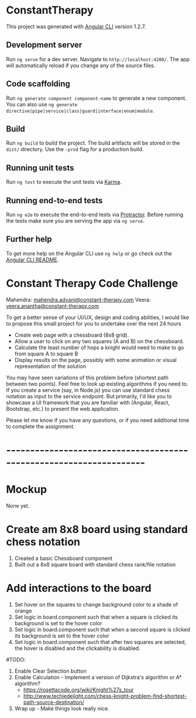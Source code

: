 # ConstantTherapy

This project was generated with [Angular CLI](https://github.com/angular/angular-cli) version 1.2.7.

## Development server

Run `ng serve` for a dev server. Navigate to `http://localhost:4200/`. The app will automatically reload if you change any of the source files.

## Code scaffolding

Run `ng generate component component-name` to generate a new component. You can also use `ng generate directive|pipe|service|class|guard|interface|enum|module`.

## Build

Run `ng build` to build the project. The build artifacts will be stored in the `dist/` directory. Use the `-prod` flag for a production build.

## Running unit tests

Run `ng test` to execute the unit tests via [Karma](https://karma-runner.github.io).

## Running end-to-end tests

Run `ng e2e` to execute the end-to-end tests via [Protractor](http://www.protractortest.org/).
Before running the tests make sure you are serving the app via `ng serve`.

## Further help

To get more help on the Angular CLI use `ng help` or go check out the [Angular CLI README](https://github.com/angular/angular-cli/blob/master/README.md).


# Constant Therapy Code Challenge
Mahendra: mahendra.advani@constant-therapy.com
Veera: veera.anantha@constant-therapy.com

To get a better sense of your UI/UX, design and coding abilities, 
I would like to propose this small project for you to undertake over the next 24 hours 
 
- Create web page with a chessboard (8x8 grid). 
- Allow a user to click on any two squares (A and B) on the chessboard.
- Calculate the least number of hops a knight would need to make to go from square A to square B
- Display results on the page, possibly with some animation or visual representation of the solution
 
You may have seen variations of this problem before (shortest path between two points). 
Feel free to look up existing algorithms if you need to. If you create a service 
(say, in Node.js) you can use standard chess notation as input to the service endpoint. 
But primarily, I'd like you to showcase a UI framework that you are familiar with 
(Angular, React, Bootstrap, etc.) to present the web application.
 
Please let me know if you have any questions, or if you need additional time to complete the assignment.
# ------------------------------------------------------------------- #
# Mockup
None yet.

# Create am 8x8 board using standard chess notation
1. Created a basic Chessboard component
2. Built out a 8x8 square board with standard chess rank/file notation
 
# Add interactions to the board
1. Set hover on the squares to change background color to a shade of orange
2. Set logic in board.component such that when a square is clicked its background is set to the hover color
3. Set logic in board.component such that when a second square is clicked its background is set to the hover color
4. Set logic in board.component such that after two squares are selected, the hover is disabled and the clickability is disabled.

#TODO: 
1. Enable Clear Selection button
2. Enable Calculation - Implement a version of Dijkstra's algorithm or A* algorithm?
   * https://rosettacode.org/wiki/Knight%27s_tour
   * http://www.techiedelight.com/chess-knight-problem-find-shortest-path-source-destination/
3. Wrap up - Make things look really nice.
